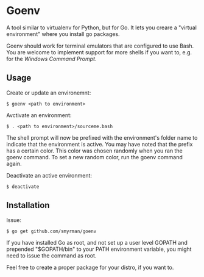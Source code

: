 Goenv
=====

A tool similar to virtualenv for Python, but for Go. It lets you creare a
"virtual environment" where you install go packages.

Goenv should work for terminal emulators that are configured to use Bash.  You
are welcome to implement support for more shells if you want to, e.g. for the
*Windows Command Prompt*.

Usage
-----

Create or update an environemnt:

	$ goenv <path to environment>

Avctivate an environment:

	$ . <path to environment>/sourceme.bash

The shell prompt will now be prefixed with the environment's folder name to
indicate that the environment is active. You may have noted that the prefix has
a certain color.  This color was chosen randomly when you ran the goenv
command. To set a new random color, run the goenv command again.

Deactivate an active environment:

	$ deactivate


Installation
------------

Issue:

	$ go get github.com/smyrman/goenv

If you have installed Go as root, and not set up a user level GOPATH and
prepended "$GOPATH/bin" to your PATH environment variable, you might need to
issue the command as root.

Feel free to create a proper package for your distro, if you want to.
